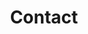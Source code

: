 ---
templateKey: contact-page
title: Contact
name: "Laurel County Water District #2"
address: 3910 South Laurel Road
city_state_zip: London, KY 40744
phone: (606) 878-2494
fax: (606) 878-2448
email: info.laurel@laurelwater.com
---